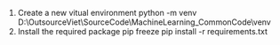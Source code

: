 1. Create a new vitual environment
python -m venv D:\OutsourceViet\SourceCode\MachineLearning_CommonCode\venv
2. Install the required package
pip freeze
pip install -r requirements.txt